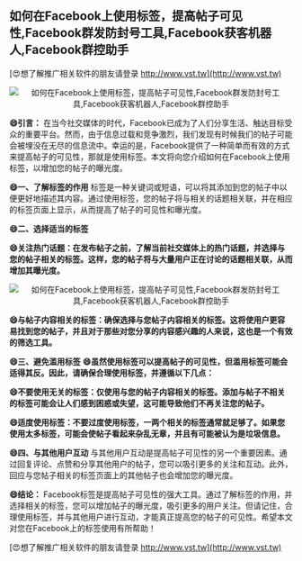 ## **如何在Facebook上使用标签，提高帖子可见性,Facebook群发防封号工具,Facebook获客机器人,Facebook群控助手**

[😍想了解推广相关软件的朋友请登录 http://www.vst.tw](http://www.vst.tw)

 <center><img src="https://vst.tw/MP4/tuiguang/png/5.png" alt="如何在Facebook上使用标签，提高帖子可见性,Facebook群发防封号工具,Facebook获客机器人,Facebook群控助手"></center>

**😄引言：**
在当今社交媒体的时代，Facebook已成为了人们分享生活、触达目标受众的重要平台。然而，由于信息过载和竞争激烈，我们发现有时候我们的帖子可能会被埋没在无尽的信息流中。幸运的是，Facebook提供了一种简单而有效的方式来提高帖子的可见性，那就是使用标签。本文将向您介绍如何在Facebook上使用标签，以增加您的帖子的曝光度。

**😄一、了解标签的作用**
标签是一种关键词或短语，可以将其添加到您的帖子中以便更好地描述其内容。通过使用标签，您的帖子将与相关的话题相关联，并在相应的标签页面上显示，从而提高了帖子的可见性和曝光度。

**😄二、选择适当的标签**

**😄关注热门话题：在发布帖子之前，了解当前社交媒体上的热门话题，并选择与您的帖子相关的标签。这样，您的帖子将与大量用户正在讨论的话题相关联，从而增加其曝光度。**

 <center><img src="https://vst.tw/MP4/tuiguang/png/0.png" alt="如何在Facebook上使用标签，提高帖子可见性,Facebook群发防封号工具,Facebook获客机器人,Facebook群控助手"></center>

**😄与帖子内容相关的标签：确保选择与您帖子内容相关的标签。这将使用户更容易找到您的帖子，并且对于那些对您分享的内容感兴趣的人来说，这也是一个有效的筛选工具。**

**😄三、避免滥用标签**
**😄虽然使用标签可以提高帖子的可见性，但滥用标签可能会适得其反。因此，请确保合理使用标签，并遵循以下几点：**

**😄不要使用无关的标签：仅使用与您的帖子内容相关的标签。添加与帖子不相关的标签可能会让人们感到困惑或失望，这可能导致他们不再关注您的帖子。**

**😄适度使用标签：不要过度使用标签，一两个相关的标签通常就足够了。如果您使用太多标签，可能会使帖子看起来杂乱无章，并且有可能被认为是垃圾信息。**

**😄四、与其他用户互动**
与其他用户互动是提高帖子可见性的另一个重要因素。通过回复评论、点赞和分享其他用户的帖子，您可以吸引更多的关注和互动。此外，回应与您帖子相关的标签页面上的其他帖子也会增加您的曝光度。

**😄结论：**
Facebook标签是提高帖子可见性的强大工具。通过了解标签的作用，并选择相关的标签，您可以增加帖子的曝光度，吸引更多的用户关注。但请记住，合理使用标签，并与其他用户进行互动，才能真正提高您的帖子的可见性。希望本文对您在Facebook上的标签使用有所帮助！

[😍想了解推广相关软件的朋友请登录 http://www.vst.tw](http://www.vst.tw)



